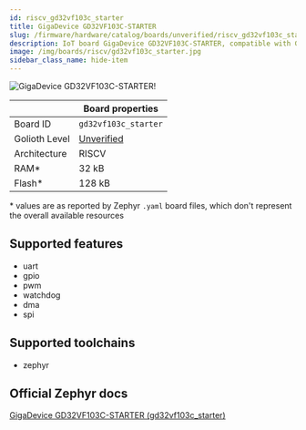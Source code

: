 ```yaml
---
id: riscv_gd32vf103c_starter
title: GigaDevice GD32VF103C-STARTER
slug: /firmware/hardware/catalog/boards/unverified/riscv_gd32vf103c_starter
description: IoT board GigaDevice GD32VF103C-STARTER, compatible with Golioth at unverified level.
image: /img/boards/riscv/gd32vf103c_starter.jpg
sidebar_class_name: hide-item
---
```


[//]: # (This is an auto-generated file, do not edit! Changes to it will be lost upon re-generation)

![GigaDevice GD32VF103C-STARTER!](/img/boards/riscv/gd32vf103c_starter.jpg "GigaDevice GD32VF103C-STARTER")

|                | Board properties     |
| -------------  | -------------------- |
| Board ID       | `gd32vf103c_starter` |
| Golioth Level  | [Unverified](/firmware/hardware#unverified-boards) |
| Architecture   | RISCV |
| RAM*           | 32 kB |
| Flash*         | 128 kB |

\* values are as reported by Zephyr `.yaml` board files, which don't represent the overall available resources



## Supported features

* uart
* gpio
* pwm
* watchdog
* dma
* spi

## Supported toolchains

* zephyr

## Official Zephyr docs

[GigaDevice GD32VF103C-STARTER (gd32vf103c_starter)](https://docs.zephyrproject.org/latest/boards/riscv/gd32vf103c_starter/doc/index.html)
